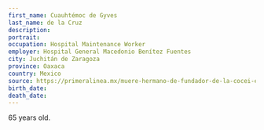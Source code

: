 ```yaml
---
first_name: Cuauhtémoc de Gyves
last_name: de la Cruz
description: 
portrait: 
occupation: Hospital Maintenance Worker
employer: Hospital General Macedonio Benítez Fuentes
city: Juchitán de Zaragoza
province: Oaxaca
country: Mexico
source: https://primeralinea.mx/muere-hermano-de-fundador-de-la-cocei-en-el-istmo-por-coronavirus/
birth_date: 
death_date: 
---
```


65 years old.
